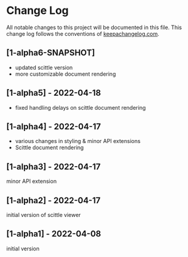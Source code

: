 # Change Log
All notable changes to this project will be documented in this file. This change log follows the conventions of [keepachangelog.com](http://keepachangelog.com/).

## [1-alpha6-SNAPSHOT]
- updated scittle version
- more customizable document rendering

## [1-alpha5] - 2022-04-18
- fixed handling delays on scittle document rendering

## [1-alpha4] - 2022-04-17
- various changes in styling & minor API extensions
- Scittle document rendering

## [1-alpha3] - 2022-04-17
minor API extension

## [1-alpha2] - 2022-04-17
initial version of scittle viewer

## [1-alpha1] - 2022-04-08
initial version
    

